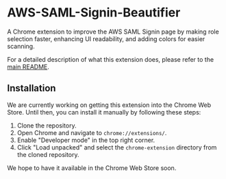 # AWS-SAML-Signin-Beautifier

A Chrome extension to improve the AWS SAML Signin page by making role selection faster, enhancing UI readability, and adding colors for easier scanning.

For a detailed description of what this extension does, please refer to the [main README](../README.md).

## Installation

We are currently working on getting this extension into the Chrome Web Store. Until then, you can install it manually by following these steps:

1. Clone the repository.
2. Open Chrome and navigate to `chrome://extensions/`.
3. Enable "Developer mode" in the top right corner.
4. Click "Load unpacked" and select the `chrome-extension` directory from the cloned repository.

We hope to have it available in the Chrome Web Store soon.
